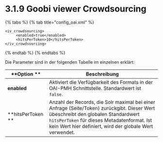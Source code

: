 # 3.1.9 Goobi viewer Crowdsourcing

{% tabs %}
{% tab title="config_oai.xml" %}
```markup
<iv_crowdsourcing>
     <enabled>true</enabled>
     <hitsPerToken>10</hitsPerToken>
</iv_crowdsourcing>
```
{% endtab %}
{% endtabs %}

Die Parameter sind in der folgenden Tabelle im einzelnen erklärt:

| **Option **       | Beschreibung                                                                                                                                                                                                                                 |
| ----------------- | -------------------------------------------------------------------------------------------------------------------------------------------------------------------------------------------------------------------------------------------- |
| **enabled**       | Aktiviert die Verfügbarkeit des Formats in der OAI-PMH Schnittstelle. Standardwert ist `false`.                                                                                                                                              |
| **hitsPerToken ** | Anzahl der Records, die Solr maximal bei einer Anfrage (Seite/Token) zurückgibt. Dieser Wert übeschreibt den globalen Standardwert `hitsPerToken` für dieses Metadatenformat. Ist kein Wert hier definiert, wird der globale Wert verwendet. |

